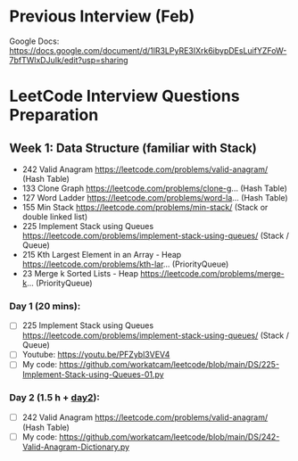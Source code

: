 # Previous Interview (Feb)
Google Docs: https://docs.google.com/document/d/1lR3LPyRE3IXrk6ibypDEsLuifYZFoW-7bfTWlxDJuIk/edit?usp=sharing
# LeetCode Interview Questions Preparation

## Week 1: Data Structure (familiar with Stack)
- 242 Valid Anagram https://leetcode.com/problems/valid-anagram/ (Hash Table)
- 133 Clone Graph https://leetcode.com/problems/clone-g... (Hash Table)
- 127 Word Ladder https://leetcode.com/problems/word-la... (Hash Table)
- 155 Min Stack https://leetcode.com/problems/min-stack/ (Stack or double linked list)
- 225 Implement Stack using Queues https://leetcode.com/problems/implement-stack-using-queues/ (Stack / Queue)
- 215 Kth Largest Element in an Array - Heap https://leetcode.com/problems/kth-lar... (PriorityQueue)
- 23 Merge k Sorted Lists - Heap https://leetcode.com/problems/merge-k... (PriorityQueue)

### Day 1 (20 mins):
- [ ] 225 Implement Stack using Queues https://leetcode.com/problems/implement-stack-using-queues/ (Stack / Queue)
- [ ] Youtube: https://youtu.be/PFZybl3VEV4
- [ ] My code: https://github.com/workatcam/leetcode/blob/main/DS/225-Implement-Stack-using-Queues-01.py

### Day 2 (1.5 h + [day2](https://github.com/workatcam/leetcode/blob/main/README-LeetCode-study.md#day-2-array)):
- [ ] 242 Valid Anagram https://leetcode.com/problems/valid-anagram/ (Hash Table)
- [ ] My code: https://github.com/workatcam/leetcode/blob/main/DS/242-Valid-Anagram-Dictionary.py
